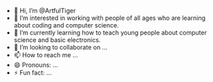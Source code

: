 - 👋 Hi, I’m @ArtfulTiger
- 👀 I’m interested in working with people of all ages who are learning about coding and computer science.
- 🌱 I’m currently learning how to teach young people about computer science and basic electronics.
- 💞️ I’m looking to collaborate on ...
- 📫 How to reach me ...
- 😄 Pronouns: ...
- ⚡ Fun fact: ...

<!---
ArtfulTiger/ArtfulTiger is a ✨ special ✨ repository because its `README.md` (this file) appears on your GitHub profile.
You can click the Preview link to take a look at your changes.
--->
